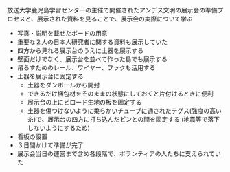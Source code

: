 放送大学鹿児島学習センターの主催で開催されたアンデス文明の展示会の準備プロセスと、展示された資料を見ることで、展示会の実際について学ぶ

- 写真・説明を載せたボードの用意
- 重要な２人の日本人研究者に関する資料も展示していた
- 四方から見れる展示台のうえに土器を展示する
- 壁面だけでなく、展示台を並べて作った島でも展示する
- 吊るすためのレール、ワイヤー、フックも活用する
- 土器を展示台に固定する
	- 土器をダンボールから開封
	- できるだけ梱包材をそのままの状態にしておくと片付けるときに便利
	- 展示台の上にビロード生地の板を固定する
	- 土器を傷つけないように柔らかいチューブに通されたテグス(強度の高い糸)で、展示台の四方に打ち込んだピンとの間を固定する (地震等で落下しないようにするため)
- 看板の設置
- ３日間かけて準備が完了
- 展示会当日の運営まで含め各段階で、ボランティアの人たちに支えられていた
